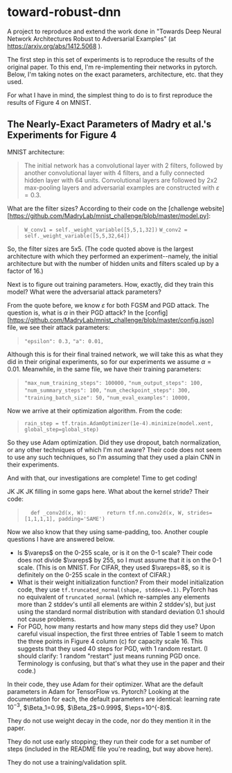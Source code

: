 # toward-robust-dnn
A project to reproduce and extend the work done in "Towards Deep Neural Network Architectures Robust to Adversarial Examples" (at https://arxiv.org/abs/1412.5068 ). 

The first step in this set of experiments is to reproduce the results of the original paper. To this end, I'm re-implementing their networks in pytorch. Below, I'm taking notes on the exact parameters, architecture, etc. that they used. 

For what I have in mind, the simplest thing to do is to first reproduce the results of Figure 4 on MNIST.

## The Nearly-Exact Parameters of Madry et al.'s Experiments for Figure 4

MNIST architecture:

> The initial network has a convolutional layer with 2 filters, followed by another convolutional layer with 4 filters, and a fully connected hidden layer with 64 units. Convolutional layers are followed by 2x2 max-pooling layers and adversarial examples are constructed with $\varepsilon = 0.3$. 

What are the filter sizes? According to their code on the [challenge website][https://github.com/MadryLab/mnist_challenge/blob/master/model.py]:

> `W_conv1 = self._weight_variable([5,5,1,32])`
> `W_conv2 = self._weight_variable([5,5,32,64])`

So, the filter sizes are 5x5. (The code quoted above is the largest architecture with which they performed an experiment--namely, the initial architecture but with the number of hidden units and filters scaled up by a factor of 16.)

Next is to figure out training parameters. How, exactly, did they train this model? What were the adversarial attack parameters? 

From the quote before, we know $\varepsilon$ for both FGSM and PGD attack. The question is, what is $\alpha$ in their PGD attack? In the [config][https://github.com/MadryLab/mnist_challenge/blob/master/config.json] file, we see their attack parameters:

> `"epsilon": 0.3,`
> `"a": 0.01,`

Although this is for their final trained network, we will take this as what they did in their original experiments, so for our experiments we assume $\alpha=0.01$. Meanwhile, in the same file, we have their training parameters:

> `"max_num_training_steps": 100000,`
> `"num_output_steps": 100,`
> `"num_summary_steps": 100,`
> `"num_checkpoint_steps": 300,`
> `"training_batch_size": 50,`
> `"num_eval_examples": 10000,`

Now we arrive at their optimization algorithm. From the code:

> `rain_step = tf.train.AdamOptimizer(1e-4).minimize(model.xent, global_step=global_step)`

So they use Adam optimization. Did they use dropout, batch normalization, or any other techniques of which I'm not aware? Their code does not seem to use any such techniques, so I'm assuming that they used a plain CNN in their experiments. 

And with that, our investigations are complete! Time to get coding!

JK JK JK filling in some gaps here. What about the kernel stride? Their code:

> `  def _conv2d(x, W):`
> `      return tf.nn.conv2d(x, W, strides=[1,1,1,1], padding='SAME')`

Now we also know that they using same-padding, too. Another couple questions I have are answered below. 
* Is $\vareps$ on the 0-255 scale, or is it on the 0-1 scale? Their code does not divide $\vareps$ by 255, so I must assume that it is on the 0-1 scale. (This is on MNIST. For CIFAR, they used $\vareps=8$, so it is definitely on the 0-255 scale in the context of CIFAR.)
* What is their weight initialization function? From their model initialization code, they use `tf.truncated_normal(shape, stddev=0.1)`. PyTorch has no equivalent of `truncated_normal` (which re-samples any elements more than 2 stddev's until all elements are within 2 stddev's), but just using the standard normal distribution with standard deviation 0.1 should not cause problems. 
* For PGD, how many restarts and how many steps did they use? Upon careful visual inspection, the first three entries of Table 1 seem to match the three points in Figure 4 column (c) for capacity scale 16. This suggests that they used 40 steps for PGD, with 1 random restart. (I should clarify: 1 random "restart" just means running PGD once. Terminology is confusing, but that's what they use in the paper and their code.)

In their code, they use Adam for their optimizer. What are the default parameters in Adam for TensorFlow vs. Pytorch? Looking at the documentation for each, the default parameters are identical: learning rate $10^{-3}$, $\Beta_1=0.9$, $\Beta_2$=0.999$, $\eps=10^{-8}$. 

They do not use weight decay in the code, nor do they mention it in the paper. 

They do not use early stopping; they run their code for a set number of steps (included in the README file you're reading, but way above here). 

They do not use a training/validation split. 
